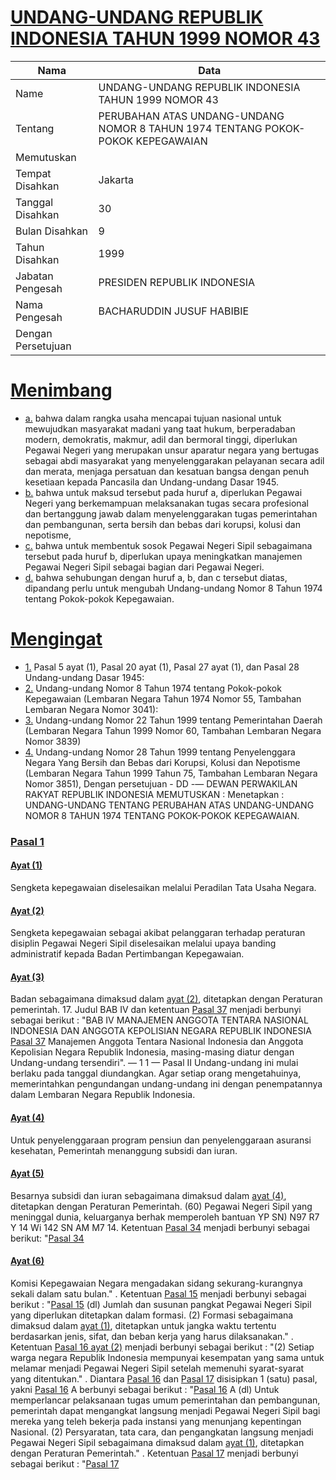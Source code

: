 # [UNDANG-UNDANG REPUBLIK INDONESIA TAHUN 1999 NOMOR 43](http://example.org/legal/peraturan/uu/1999/43)

| Nama | Data |
| ------ | ----- |
|Name|UNDANG-UNDANG REPUBLIK INDONESIA TAHUN 1999 NOMOR 43|
|Tentang| PERUBAHAN ATAS UNDANG-UNDANG NOMOR 8 TAHUN 1974 TENTANG POKOK-POKOK KEPEGAWAIAN|
|Memutuskan||
|Tempat Disahkan|Jakarta|
|Tanggal Disahkan|30|
|Bulan Disahkan|9|
|Tahun Disahkan|1999|
|Jabatan Pengesah|PRESIDEN REPUBLIK INDONESIA|
|Nama Pengesah|BACHARUDDIN JUSUF HABIBIE|
|Dengan Persetujuan||
# [Menimbang](http://example.org/legal/peraturan/uu/1999/43/menimbang)

* [a.](http://example.org/legal/peraturan/uu/1999/43/menimbang/huruf/a) bahwa dalam rangka usaha mencapai tujuan nasional untuk mewujudkan masyarakat madani yang taat hukum, berperadaban modern, demokratis, makmur, adil dan bermoral tinggi, diperlukan Pegawai Negeri yang merupakan unsur aparatur negara yang bertugas sebagai abdi masyarakat yang menyelenggarakan pelayanan secara adil dan merata, menjaga persatuan dan kesatuan bangsa dengan penuh kesetiaan kepada Pancasila dan Undang-undang Dasar 1945.
* [b.](http://example.org/legal/peraturan/uu/1999/43/menimbang/huruf/b) bahwa untuk maksud tersebut pada huruf a, diperlukan Pegawai Negeri yang berkemampuan melaksanakan tugas secara profesional dan bertanggung jawab dalam menyelenggarakan tugas pemerintahan dan pembangunan, serta bersih dan bebas dari korupsi, kolusi dan nepotisme,
* [c.](http://example.org/legal/peraturan/uu/1999/43/menimbang/huruf/c) bahwa untuk membentuk sosok Pegawai Negeri Sipil sebagaimana tersebut pada huruf b, diperlukan upaya meningkatkan manajemen Pegawai Negeri Sipil sebagai bagian dari Pegawai Negeri.
* [d.](http://example.org/legal/peraturan/uu/1999/43/menimbang/huruf/d) bahwa sehubungan dengan huruf a, b, dan c tersebut diatas, dipandang perlu untuk mengubah Undang-undang Nomor 8 Tahun 1974 tentang Pokok-pokok Kepegawaian.
# [Mengingat](http://example.org/legal/peraturan/uu/1999/43/mengingat)

* [1.](http://example.org/legal/peraturan/uu/1999/43/mengingat/huruf/0001) Pasal 5 ayat (1), Pasal 20 ayat (1), Pasal 27 ayat (1), dan Pasal 28 Undang-undang Dasar 1945:
* [2.](http://example.org/legal/peraturan/uu/1999/43/mengingat/huruf/0002) Undang-undang Nomor 8 Tahun 1974 tentang Pokok-pokok Kepegawaian (Lembaran Negara Tahun 1974 Nomor 55, Tambahan Lembaran Negara Nomor 3041):
* [3.](http://example.org/legal/peraturan/uu/1999/43/mengingat/huruf/0003) Undang-undang Nomor 22 Tahun 1999 tentang Pemerintahan Daerah (Lembaran Negara Tahun 1999 Nomor 60, Tambahan Lembaran Negara Nomor 3839)
* [4.](http://example.org/legal/peraturan/uu/1999/43/mengingat/huruf/0004) Undang-undang Nomor 28 Tahun 1999 tentang Penyelenggara Negara Yang Bersih dan Bebas dari Korupsi, Kolusi dan Nepotisme (Lembaran Negara Tahun 1999 Tahun 75, Tambahan Lembaran Negara Nomor 3851), Dengan persetujuan - DD -— DEWAN PERWAKILAN RAKYAT REPUBLIK INDONESIA MEMUTUSKAN : Menetapkan : UNDANG-UNDANG TENTANG PERUBAHAN ATAS UNDANG-UNDANG NOMOR 8 TAHUN 1974 TENTANG POKOK-POKOK KEPEGAWAIAN.

### [Pasal 1](http://example.org/legal/peraturan/uu/1999/43/pasal/0001)

#### [Ayat (1)](http://example.org/legal/peraturan/uu/1999/43/pasal/0001/versi/19990930/ayat/0001)
Sengketa kepegawaian diselesaikan melalui Peradilan Tata Usaha Negara.

#### [Ayat (2)](http://example.org/legal/peraturan/uu/1999/43/pasal/0001/versi/19990930/ayat/0002)
Sengketa kepegawaian sebagai akibat pelanggaran terhadap peraturan disiplin Pegawai Negeri Sipil diselesaikan melalui upaya banding administratif kepada Badan Pertimbangan Kepegawaian.

#### [Ayat (3)](http://example.org/legal/peraturan/uu/1999/43/pasal/0001/versi/19990930/ayat/0003)
Badan sebagaimana dimaksud dalam [ayat (2)](http://example.org/legal/peraturan/uu/1999/43/pasal/0001/versi/19990930/ayat/0002), ditetapkan dengan Peraturan pemerintah. 17. Judul BAB IV dan ketentuan [Pasal 37](http://example.org/legal/peraturan/uu/1999/43/pasal/0037) menjadi berbunyi sebagai berikut : "BAB IV MANAJEMEN ANGGOTA TENTARA NASIONAL INDONESIA DAN ANGGOTA KEPOLISIAN NEGARA REPUBLIK INDONESIA [Pasal 37](http://example.org/legal/peraturan/uu/1999/43/pasal/0037) Manajemen Anggota Tentara Nasional Indonesia dan Anggota Kepolisian Negara Republik Indonesia, masing-masing diatur dengan Undang-undang tersendiri". — 1 1 — Pasal II Undang-undang ini mulai berlaku pada tanggal diundangkan. Agar setiap orang mengetahuinya, memerintahkan pengundangan undang-undang ini dengan penempatannya dalam Lembaran Negara Republik Indonesia.

#### [Ayat (4)](http://example.org/legal/peraturan/uu/1999/43/pasal/0001/versi/19990930/ayat/0004)
Untuk penyelenggaraan program pensiun dan penyelenggaraan asuransi kesehatan, Pemerintah menanggung subsidi dan iuran.

#### [Ayat (5)](http://example.org/legal/peraturan/uu/1999/43/pasal/0001/versi/19990930/ayat/0005)
Besarnya subsidi dan iuran sebagaimana dimaksud dalam [ayat (4)](http://example.org/legal/peraturan/uu/1999/43/pasal/0001/versi/19990930/ayat/0004), ditetapkan dengan Peraturan Pemerintah. (60) Pegawai Negeri Sipil yang meninggal dunia, keluarganya berhak memperoleh bantuan YP SN) N97 R7 Y 14 Wi 142 SN AM M7 14. Ketentuan [Pasal 34](http://example.org/legal/peraturan/uu/1999/43/pasal/0034) menjadi berbunyi sebagai berikut: "[Pasal 34](http://example.org/legal/peraturan/uu/1999/43/pasal/0034)

#### [Ayat (6)](http://example.org/legal/peraturan/uu/1999/43/pasal/0001/versi/19990930/ayat/0006)
Komisi Kepegawaian Negara mengadakan sidang sekurang-kurangnya sekali dalam satu bulan." . Ketentuan [Pasal 15](http://example.org/legal/peraturan/uu/1999/43/pasal/0015) menjadi berbunyi sebagai berikut : "[Pasal 15](http://example.org/legal/peraturan/uu/1999/43/pasal/0015) (dl) Jumlah dan susunan pangkat Pegawai Negeri Sipil yang diperlukan ditetapkan dalam formasi. (2) Formasi sebagaimana dimaksud dalam [ayat (1)](http://example.org/legal/peraturan/uu/1999/43/pasal/0001/versi/19990930/ayat/0001), ditetapkan untuk jangka waktu tertentu berdasarkan jenis, sifat, dan beban kerja yang harus dilaksanakan." . Ketentuan [Pasal 16 ayat (2)](http://example.org/legal/peraturan/uu/1999/43/pasal/0001/versi/19990930/ayat/0002) menjadi berbunyi sebagai berikut : "(2) Setiap warga negara Republik Indonesia mempunyai kesempatan yang sama untuk melamar menjadi Pegawai Negeri Sipil setelah memenuhi syarat-syarat yang ditentukan." . Diantara [Pasal 16](http://example.org/legal/peraturan/uu/1999/43/pasal/0016) dan [Pasal 17](http://example.org/legal/peraturan/uu/1999/43/pasal/0017) disisipkan 1 (satu) pasal, yakni [Pasal 16](http://example.org/legal/peraturan/uu/1999/43/pasal/0016) A berbunyi sebagai berikut : "[Pasal 16](http://example.org/legal/peraturan/uu/1999/43/pasal/0016) A (dl) Untuk memperlancar pelaksanaan tugas umum pemerintahan dan pembangunan, pemerintah dapat mengangkat langsung menjadi Pegawai Negeri Sipil bagi mereka yang teleh bekerja pada instansi yang menunjang kepentingan Nasional. (2) Persyaratan, tata cara, dan pengangkatan langsung menjadi Pegawai Negeri Sipil sebagaimana dimaksud dalam [ayat (1)](http://example.org/legal/peraturan/uu/1999/43/pasal/0001/versi/19990930/ayat/0001), ditetapkan dengan Peraturan Pemerintah." . Ketentuan [Pasal 17](http://example.org/legal/peraturan/uu/1999/43/pasal/0017) menjadi berbunyi sebagai berikut : "[Pasal 17](http://example.org/legal/peraturan/uu/1999/43/pasal/0017)
